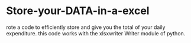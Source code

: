# Store-your-DATA-in-a-excel
rote a code to efficiently store and give you the total of your daily expenditure.
this code works with the xlsxwriter Writer module of python.

